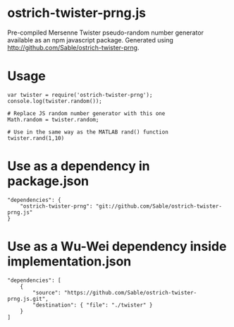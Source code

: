 # ostrich-twister-prng.js
Pre-compiled Mersenne Twister pseudo-random number generator available as an npm javascript package. Generated using http://github.com/Sable/ostrich-twister-prng.

# Usage

    var twister = require('ostrich-twister-prng');
    console.log(twister.random());
    
    # Replace JS random number generator with this one
    Math.random = twister.random;

    # Use in the same way as the MATLAB rand() function
    twister.rand(1,10)
    
# Use as a dependency in package.json

    "dependencies": { 
        "ostrich-twister-prng": "git://github.com/Sable/ostrich-twister-prng.js"
    }

# Use as a Wu-Wei dependency inside implementation.json

    "dependencies": [
        {
            "source": "https://github.com/Sable/ostrich-twister-prng.js.git",
            "destination": { "file": "./twister" }
        }
    ]
